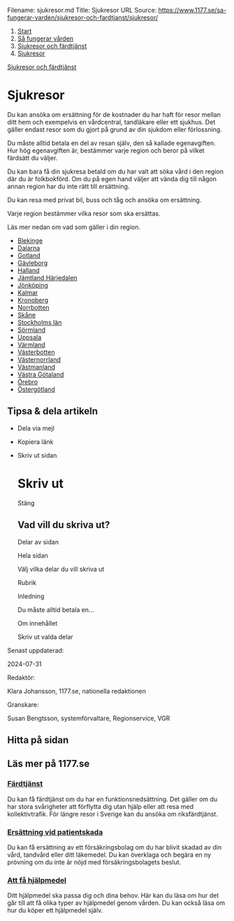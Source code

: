 Filename: sjukresor.md
Title: Sjukresor
URL Source: https://www.1177.se/sa-fungerar-varden/sjukresor-och-fardtjanst/sjukresor/

1.  [Start](https://www.1177.se/)
2.  [Så fungerar vården](https://www.1177.se/sa-fungerar-varden/)
3.  [Sjukresor och färdtjänst](https://www.1177.se/sa-fungerar-varden/sjukresor-och-fardtjanst/)
4.  [Sjukresor](https://www.1177.se/sa-fungerar-varden/sjukresor-och-fardtjanst/sjukresor/)

[Sjukresor och färdtjänst](https://www.1177.se/sa-fungerar-varden/sjukresor-och-fardtjanst/)

Sjukresor
=========

Du kan ansöka om ersättning för de kostnader du har haft för resor mellan ditt hem och exempelvis en vårdcentral, tandläkare eller ett sjukhus. Det gäller endast resor som du gjort på grund av din sjukdom eller förlossning.

Du måste alltid betala en del av resan själv, den så kallade egenavgiften. Hur hög egenavgiften är, bestämmer varje region och beror på vilket färdsätt du väljer.

Du kan bara få din sjukresa betald om du har valt att söka vård i den region där du är folkbokförd. Om du på egen hand väljer att vända dig till någon annan region har du inte rätt till ersättning.

Du kan resa med privat bil, buss och tåg och ansöka om ersättning.

Varje region bestämmer vilka resor som ska ersättas.

Läs mer nedan om vad som gäller i din region.

*   [Blekinge](https://www.1177.se/Blekinge/sa-fungerar-varden/sjukresor-och-fardtjanst/sjukresor-i-blekinge/ "Sjukresor i Blekinge")
*   [Dalarna](https://www.1177.se/Dalarna/sa-fungerar-varden/sjukresor-och-fardtjanst/sjukresor-i-dalarna/)
*   [Gotland](https://www.1177.se/lankbiblioteket/nationella-lankar/r/region-gotland---sjukresor/ "Region Gotland - sjukresor")
*   [Gävleborg](https://www.1177.se/Gavleborg/sa-fungerar-varden/sjukresor-och-fardtjanst/sjukresor-i-gavleborg/ "Sjukresor i Gävleborg")
*   [Halland](https://www.1177.se/Halland/sa-fungerar-varden/sjukresor-och-fardtjanst/sjukresor-i-halland/ "Sjukresor i Halland")
*   [Jämtland Härjedalen](https://www.1177.se/Jamtland-Harjedalen/sa-fungerar-varden/sjukresor-och-fardtjanst/sjukresor-i-jamtland-harjedalen/ "Sjukresor i Jämtland Härjedalen")
*   [Jönköping](https://www.1177.se/Jonkopings-lan/sa-fungerar-varden/sjukresor-och-fardtjanst/sjukresor-i-jonkopings-lan/ "Sjukresor i Jönköpings län")
*   [Kalmar](https://www.1177.se/Kalmar-lan/sa-fungerar-varden/sjukresor-och-fardtjanst/sjukresor-i-kalmar-lan/ "Sjukresor i Kalmar län")
*   [Kronoberg](https://www.1177.se/Kronoberg/sa-fungerar-varden/sjukresor-och-fardtjanst/sjukresor-kronoberg/)
*   [Norrbotten](https://www.1177.se/Norrbotten/sa-fungerar-varden/sjukresor-och-fardtjanst/sjukresor-i-norrbotten/ "Sjukresor i Norrbotten")
*   [Skåne](https://www.1177.se/Skane/sa-fungerar-varden/sjukresor-och-fardtjanst/sjukresor-i-region-skane/ "Sjukresor i Region Skåne")
*   [Stockholms län](https://www.1177.se/Stockholm/sa-fungerar-varden/sjukresor-och-fardtjanst/sjukresor-i-stockholms-lan/ "Sjukresor i Stockholms län")
*   [Sörmland](https://www.1177.se/Sormland/sa-fungerar-varden/sjukresor-och-fardtjanst/sjukresor-i-sormland/ "Sjukresor i Sörmland")
*   [Uppsala](https://www.1177.se/lankbiblioteket/nationella-lankar/r/region-uppsala---sjukresor/ "Region Uppsala - sjukresor")
*   [Värmland](https://www.1177.se/Varmland/sa-fungerar-varden/sjukresor-och-fardtjanst/sjukresor-i-varmland/)
*   [Västerbotten](https://www.1177.se/Vasterbotten/sa-fungerar-varden/sjukresor-och-fardtjanst/sjukresor-i-vasterbotten/ "Sjukresor i Västerbotten")
*   [Västernorrland](https://www.1177.se/Vasternorrland/sa-fungerar-varden/sjukresor-och-fardtjanst/sjukresor-i-vasternorrland/ "Sjukresor i Västernorrland")
*   [Västmanland](https://www.1177.se/Vastmanland/sa-fungerar-varden/sjukresor-och-fardtjanst/sjukresor-i-vastmanland/ "Sjukresor i Västmanland")
*   [Västra Götaland](https://www.1177.se/Vastra-Gotaland/sa-fungerar-varden/sjukresor-och-fardtjanst/sjukresor-i-vastra-gotaland/ "Sjukresor i Västra Götaland")
*   [Örebro](https://www.1177.se/Orebrolan/sa-fungerar-varden/varden-i-orebro-lan/sjukresor-i-orebro-lan/)
*   [Östergötland](https://www.1177.se/Ostergotland/sa-fungerar-varden/sjukresor-och-fardtjanst/sjukresor-i-ostergotland/ "Sjukresor i Östergötland")

Tipsa & dela artikeln
---------------------

*   Dela via mejl
*   Kopiera länk
*   Skriv ut sidan
    
    Skriv ut
    ========
    
    Stäng
    
    Vad vill du skriva ut?
    ----------------------
    
    Delar av sidan
    
    Hela sidan
    
    Välj vilka delar du vill skriva ut
    
    Rubrik
    
    Inledning
    
    Du måste alltid betala en...
    
    Om innehållet
    
    Skriv ut valda delar
    

Senast uppdaterad:

2024-07-31

Redaktör:

Klara Johansson, 1177.se, nationella redaktionen

Granskare:

Susan Bengtsson, systemförvaltare, Regionservice, VGR

Hitta på sidan
--------------

Läs mer på 1177.se
------------------

### [Färdtjänst](https://www.1177.se/sa-fungerar-varden/sjukresor-och-fardtjanst/fardtjanst/)

Du kan få färdtjänst om du har en funktionsnedsättning. Det gäller om du har stora svårigheter att förflytta dig utan hjälp eller att resa med kollektivtrafik. För längre resor i Sverige kan du ansöka om riksfärdtjänst.

### [Ersättning vid patientskada](https://www.1177.se/sa-fungerar-varden/kostnader-och-ersattningar/ersattning-vid-patientskada/)

Du kan få ersättning av ett försäkringsbolag om du har blivit skadad av din vård, tandvård eller ditt läkemedel. Du kan överklaga och begära en ny prövning om du inte är nöjd med försäkringsbolagets beslut.

### [Att få hjälpmedel](https://www.1177.se/undersokning-behandling/hjalpmedel/sa-far-du-ett-hjalpmedel/)

Ditt hjälpmedel ska passa dig och dina behov. Här kan du läsa om hur det går till att få olika typer av hjälpmedel genom vården. Du kan också läsa om hur du köper ett hjälpmedel själv.
